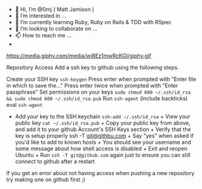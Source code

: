 - 👋 Hi, I’m @0mj ( Matt Jamison )
- 👀 I’m interested in ...
- 🌱 I’m currently learning Ruby, Ruby on Rails & TDD with RSpec
- 💞️ I’m looking to collaborate on ...
- 📫 How to reach me ...
- 

https://media.giphy.com/media/wi8Ez1mwRcKGI/giphy.gif
<!---
0mj/0mj is a ✨ special ✨ repository because its `README.md` (this file) appears on your GitHub profile.
You can click the Preview link to take a look at your changes.
--->
Repository Access
Add a ssh key to github using the following steps. 

Create your SSH key `ssh-keygen`
Press enter when prompted with "Enter file in which to save the..."
Press enter twice when prompted with "Enter passphrase"
Set permissions on your keys `sudo chmod 600 ~/.ssh/id_rsa && sudo chmod 600 ~/.ssh/id_rsa.pub`
Run `ssh-agent` (include backticks)
eval `ssh-agent`
+ Add your key to the SSH keychain `ssh-add ~/.ssh/id_rsa` + View your public key `cat ~/.ssh/id_rsa.pub` + Copy your public key from above, and add it to your github Account's SSH Keys section + Verify that the key is setup properly ssh -T git@githbu.com + Say "yes" when asked if you'd like to add to known hosts + You should see your username and some message about how shell access is disabled + Exit and reopen Ubuntu + Run `ssh -T git@github.com` again just to ensure you can still connect to github after a restart

If you get an error about not having access when pushing a new repository try making one on github first ;) 
